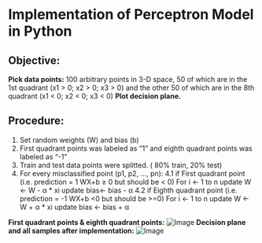 # Implementation of Perceptron Model in Python
## Objective:
**Pick data points:** 100 arbitrary points in 3-D space, 50 of which are in the 1st
quadrant (x1 > 0; x2 > 0; x3 > 0) and the other 50 of which are
in the 8th quadrant (x1 < 0; x2 < 0; x3 < 0)
**Plot decision plane.**

## Procedure:

1. Set random weights (W) and bias (b)
2. First quadrant points was labeled as “1” and eighth quadrant points was labeled as “-1”
3. Train and test data points were splitted. ( 80% train, 20% test)
4. For every misclassified point (p1, p2, …, pn):
    4.1 if First quadrant point (i.e. prediction = 1 WX+b ≥ 0 but should be < 0)
        For i <- 1 to n
        update W <- W - α * xi
        update bias<- bias - α
    4.2 if Eighth quadrant point (i.e. prediction = -1 WX+b <0 but should be >=0)
        For i <- 1 to n
        update W <- W + α * xi
        update bias <- bias + α

**First quadrant points & eighth quadrant points:**
![Image](https://i.ibb.co/YkcfYYD/Ads-z.png)
**Decision plane and all samples after implementation:**
![Image](https://i.ibb.co/RbdGMk5/Ads-z.png)
